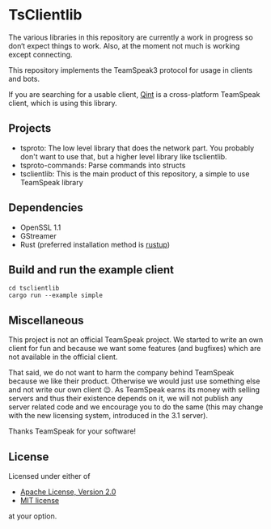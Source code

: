 # TsClientlib

The various libraries in this repository are currently a work in progress so don‘t expect things to work. Also, at the moment not much is working except connecting.

This repository implements the TeamSpeak3 protocol for usage in clients and bots.

If you are searching for a usable client, [Qint](https://github.com/ReSpeak/Qint) is a cross-platform TeamSpeak client, which is using this library.

## Projects

 - tsproto: The low level library that does the network part. You probably don't want to use that, but a higher level library like tsclientlib.
 - tsproto-commands: Parse commands into structs
 - tsclientlib: This is the main product of this repository, a simple to use TeamSpeak library

## Dependencies

- OpenSSL 1.1
- GStreamer
- Rust (preferred installation method is [rustup](https://rustup.rs))

## Build and run the example client

```
cd tsclientlib
cargo run --example simple
```

## Miscellaneous

This project is not an official TeamSpeak project. We started to write an own client for fun and because we want some features (and bugfixes) which are not available in the official client.

That said, we do not want to harm the company behind TeamSpeak because we like their product. Otherwise we would just use something else and not write our own client 😉. As TeamSpeak earns its money with selling servers and thus their existence depends on it, we will not publish any server related code and we encourage you to do the same (this may change with the new licensing system, introduced in the 3.1 server).

Thanks TeamSpeak for your software!

## License

Licensed under either of

 * [Apache License, Version 2.0](LICENSE-APACHE)
 * [MIT license](LICENSE-MIT)

at your option.

